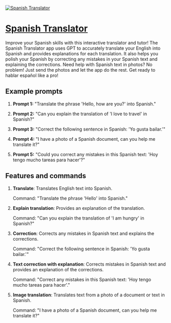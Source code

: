 [![Spanish Translator](https://files.oaiusercontent.com/file-tHqfWZhJ2UssDoZ0uStqfoZk?se=2123-10-16T18%3A26%3A45Z&sp=r&sv=2021-08-06&sr=b&rscc=max-age%3D31536000%2C%20immutable&rscd=attachment%3B%20filename%3D2d0b16c5-0b2f-4521-a654-414ab491974d.png&sig=1DQNOWFOg3b9%2BZC88afFzaFxEGBMrHpzdh6ijYPyz9c%3D)](https://chat.openai.com/g/g-KUdYKfS6z-spanish-translator)

# [Spanish Translator](https://chat.openai.com/g/g-KUdYKfS6z-spanish-translator)

Improve your Spanish skills with this interactive translator and tutor! The Spanish Translator app uses GPT to accurately translate your English into Spanish and provides explanations for each translation. It also helps you polish your Spanish by correcting any mistakes in your Spanish text and explaining the corrections. Need help with Spanish text in photos? No problem! Just send the photos and let the app do the rest. Get ready to hablar español like a pro!

## Example prompts

1. **Prompt 1:** "Translate the phrase 'Hello, how are you?' into Spanish."

2. **Prompt 2:** "Can you explain the translation of 'I love to travel' in Spanish?"

3. **Prompt 3:** "Correct the following sentence in Spanish: 'Yo gusta bailar.'"

4. **Prompt 4:** "I have a photo of a Spanish document, can you help me translate it?"

5. **Prompt 5:** "Could you correct any mistakes in this Spanish text: 'Hoy tengo mucho tareas para hacer'?"


## Features and commands

1. **Translate**: Translates English text into Spanish.
    
    Command: "Translate the phrase 'Hello' into Spanish."
    
2. **Explain translation**: Provides an explanation of the translation.
    
    Command: "Can you explain the translation of 'I am hungry' in Spanish?"
    
3. **Correction**: Corrects any mistakes in Spanish text and explains the corrections.
    
    Command: "Correct the following sentence in Spanish: 'Yo gusta bailar.'"
    
4. **Text correction with explanation**: Corrects mistakes in Spanish text and provides an explanation of the corrections.
    
    Command: "Correct any mistakes in this Spanish text: 'Hoy tengo mucho tareas para hacer'."
    
5. **Image translation**: Translates text from a photo of a document or text in Spanish.
    
    Command: "I have a photo of a Spanish document, can you help me translate it?"